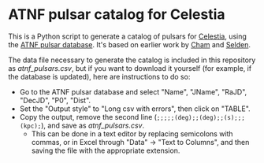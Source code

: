 # ATNF pulsar catalog for Celestia
This is a Python script to generate a catalog of pulsars for [Celestia](https://github.com/CelestiaProject/Celestia),
using the [ATNF pulsar database](https://www.atnf.csiro.au/research/pulsar/psrcat/). It's based on earlier work by
[Cham](https://celestia.space/forum/viewtopic.php?f=6&t=11372) and [Selden](https://www.classe.cornell.edu/~seb/celestia/catalogs.html#3.5.14).

The data file necessary to generate the catalog is included in this repository as *atnf_pulsars.csv*, but if you want to
download it yourself (for example, if the database is updated), here are instructions to do so:
- Go to the ATNF pulsar database and select "Name", "JName", "RaJD", "DecJD", "P0", "Dist".
- Set the "Output style" to "Long csv with errors", then click on "TABLE".
- Copy the output, remove the second line (`;;;;;(deg);;(deg);;(s);;;(kpc);`), and save as *atnf_pulsars.csv*.
  - This can be done in a text editor by replacing semicolons with commas, or in Excel through "Data" -> "Text to Columns",
    and then saving the file with the appropriate extension.